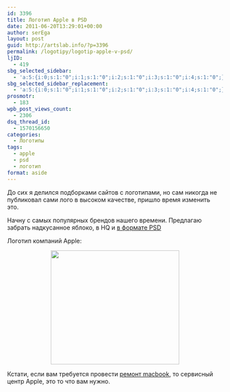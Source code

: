 ```yaml
---
id: 3396
title: Логотип Apple в PSD
date: 2011-06-20T13:29:01+00:00
author: serEga
layout: post
guid: http://artslab.info/?p=3396
permalink: /logotipy/logotip-apple-v-psd/
ljID:
  - 419
sbg_selected_sidebar:
  - 'a:5:{i:0;s:1:"0";i:1;s:1:"0";i:2;s:1:"0";i:3;s:1:"0";i:4;s:1:"0";}'
sbg_selected_sidebar_replacement:
  - 'a:5:{i:0;s:1:"0";i:1;s:1:"0";i:2;s:1:"0";i:3;s:1:"0";i:4;s:1:"0";}'
prosmotr:
  - 183
wpb_post_views_count:
  - 2306
dsq_thread_id:
  - 1570156650
categories:
  - Логотипы
tags:
  - apple
  - psd
  - логотип
format: aside
---
```

До сих я делился подборками сайтов с логотипами, но сам никогда не публиковал сами лого в высоком качестве, пришло время изменить это.

Начну с самых популярных брендов нашего времени. Предлагаю забрать надкусанное яблоко, в HQ и <a href="http://zandog.deviantart.com/art/Apple-Logo-HD-PSD-181269158" rel="nofollow">в формате PSD</a>

Логотип компаний Apple:

<center>
  <a href="{{site.img_cdn}}/apple_logo_hd__psd_by_zandog-d2zx86e.jpg"><img src="{{site.img_cdn}}/apple_logo_hd__psd_by_zandog-d2zx86e-300x266.jpg" alt="" title="logotip_apple" width="300" height="266" class="alignnone size-medium wp-image-3406" /></a>
</center>

<!--more-->

Кстати, если вам требуется провести [ремонт macbook](http://restore-apple.ru/remont-macbook), то сервисный центр Apple, это то что вам нужно.